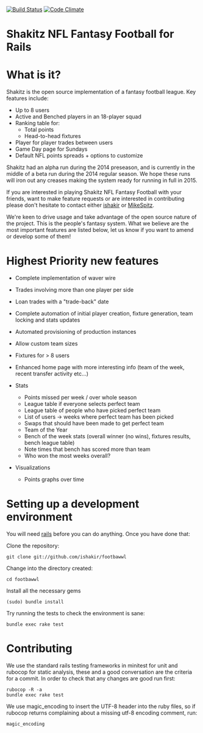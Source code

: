 [![Build Status](https://travis-ci.org/ishakir/shakitz-fantasy-football.svg)](https://travis-ci.org/ishakir/shakitz-fantasy-football)
[![Code Climate](https://codeclimate.com/github/ishakir/footbawwl.png)](https://codeclimate.com/github/ishakir/footbawwl)

Shakitz NFL Fantasy Football for Rails
======================================

What is it?
===========

Shakitz is the open source implementation of a fantasy football league. Key features include:

* Up to 8 users
* Active and Benched players in an 18-player squad
* Ranking table for:
  * Total points
  * Head-to-head fixtures
* Player for player trades between users
* Game Day page for Sundays
* Default NFL points spreads + options to customize

Shakitz had an alpha run during the 2014 preseason, and is currently in the middle of a beta run during the 2014 regular season. We hope these runs will iron out any creases making the system ready for running in full in 2015.

If you are interested in playing Shakitz NFL Fantasy Football with your friends, want to make feature requests or are interested in contributing please don't hesitate to contact either [ishakir](https://github.com/ishakir) or [MikeSpitz](https://github.com/MikeSpitz).

We're keen to drive usage and take advantage of the open source nature of the project. This is the people's fantasy system. What we believe are the most important features are listed below, let us know if you want to amend or develop some of them!

Highest Priority new features
=============================

* Complete implementation of waver wire
* Trades involving more than one player per side
* Loan trades with a "trade-back" date
* Complete automation of initial player creation, fixture generation, team locking and stats updates
* Automated provisioning of production instances
* Allow custom team sizes
* Fixtures for > 8 users
* Enhanced home page with more interesting info (team of the week, recent transfer activity etc...)

* Stats
  * Points missed per week / over whole season
  * League table if everyone selects perfect team
  * League table of people who have picked perfect team
  * List of users -> weeks where perfect team has been picked
  * Swaps that should have been made to get perfect team
  * Team of the Year
  * Bench of the week stats (overall winner (no wins), fixtures results, bench league table)
  * Note times that bench has scored more than team
  * Who won the most weeks overall?
* Visualizations
  * Points graphs over time

Setting up a development environment
====================================

You will need [rails](http://rubyonrails.org/download) before you can do anything. Once you have done that:

Clone the repository:

    git clone git://github.com/ishakir/footbawwl

Change into the directory created:

    cd footbawwl

Install all the necessary gems

    (sudo) bundle install

Try running the tests to check the environment is sane:

    bundle exec rake test

Contributing
============

We use the standard rails testing frameworks in minitest for unit and rubocop for static analysis, these and a good conversation are the criteria for a commit. In order to check that any changes are good run first:

    rubocop -R -a
    bundle exec rake test

We use magic_encoding to insert the UTF-8 header into the ruby files, so if rubocop returns complaining about a missing utf-8 encoding comment, run:

    magic_encoding
    
<Stafford4President>
